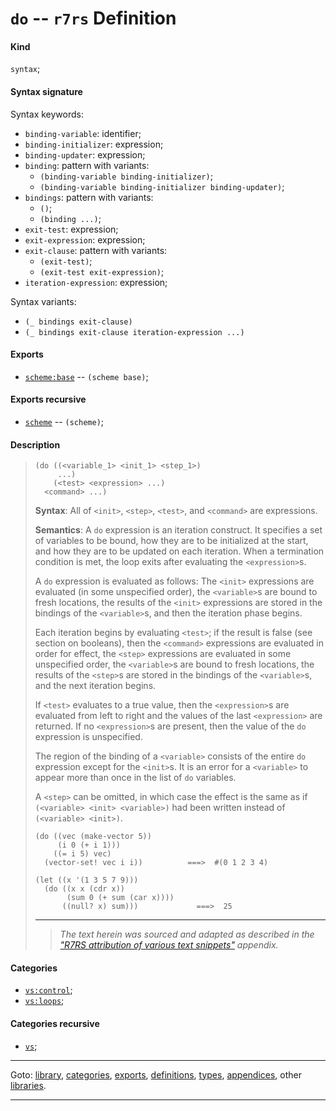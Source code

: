 

<a id='definition__r7rs__do'></a>

# `do` -- `r7rs` Definition


<a id='definition__r7rs__do__kind'></a>

#### Kind

`syntax`;


<a id='definition__r7rs__do__syntax-signature'></a>

#### Syntax signature

Syntax keywords:
 * `binding-variable`: identifier;
 * `binding-initializer`: expression;
 * `binding-updater`: expression;
 * `binding`: pattern with variants:
   * `(binding-variable binding-initializer)`;
   * `(binding-variable binding-initializer binding-updater)`;
 * `bindings`: pattern with variants:
   * `()`;
   * `(binding ...)`;
 * `exit-test`: expression;
 * `exit-expression`: expression;
 * `exit-clause`: pattern with variants:
   * `(exit-test)`;
   * `(exit-test exit-expression)`;
 * `iteration-expression`: expression;

Syntax variants:
 * `(_ bindings exit-clause)`
 * `(_ bindings exit-clause iteration-expression ...)`


<a id='definition__r7rs__do__exports'></a>

#### Exports

 * [`scheme:base`](../../r7rs/exports/scheme_3a_base.md#export__r7rs__scheme_3a_base) -- `(scheme base)`;


<a id='definition__r7rs__do__exports-recursive'></a>

#### Exports recursive

 * [`scheme`](../../r7rs/exports/scheme.md#export__r7rs__scheme) -- `(scheme)`;


<a id='definition__r7rs__do__description'></a>

#### Description

> ````
> (do ((<variable_1> <init_1> <step_1>)
>      ...)
>     (<test> <expression> ...)
>   <command> ...)
> ````
> 
> **Syntax**:
> All of `<init>`, `<step>`, `<test>`, and `<command>`
> are expressions.
> 
> **Semantics**:
> A `do` expression is an iteration construct.  It specifies a set of variables to
> be bound, how they are to be initialized at the start, and how they are
> to be updated on each iteration.  When a termination condition is met,
> the loop exits after evaluating the `<expression>`s.
> 
> A `do` expression is evaluated as follows:
> The `<init>` expressions are evaluated (in some unspecified order),
> the `<variable>`s are bound to fresh locations, the results of the
> `<init>` expressions are stored in the bindings of the
> `<variable>`s, and then the iteration phase begins.
> 
> Each iteration begins by evaluating `<test>`; if the result is
> false (see section on booleans), then the `<command>`
> expressions are evaluated in order for effect, the `<step>`
> expressions are evaluated in some unspecified order, the
> `<variable>`s are bound to fresh locations, the results of the
> `<step>`s are stored in the bindings of the
> `<variable>`s, and the next iteration begins.
> 
> If `<test>` evaluates to a true value, then the
> `<expression>`s are evaluated from left to right and the values of
> the last `<expression>` are returned.  If no `<expression>`s
> are present, then the value of the `do` expression is unspecified.
> 
> The region of the binding of a `<variable>`
> consists of the entire `do` expression except for the `<init>`s.
> It is an error for a `<variable>` to appear more than once in the
> list of `do` variables.
> 
> A `<step>` can be omitted, in which case the effect is the
> same as if `(<variable> <init> <variable>)` had
> been written instead of `(<variable> <init>)`.
> 
> ````
> (do ((vec (make-vector 5))
>      (i 0 (+ i 1)))
>     ((= i 5) vec)
>   (vector-set! vec i i))          ===>  #(0 1 2 3 4)
> 
> (let ((x '(1 3 5 7 9)))
>   (do ((x x (cdr x))
>        (sum 0 (+ sum (car x))))
>       ((null? x) sum)))             ===>  25
> ````
> 
> 
> ----
> > *The text herein was sourced and adapted as described in the ["R7RS attribution of various text snippets"](../../r7rs/appendices/attribution.md#appendix__r7rs__attribution) appendix.*


<a id='definition__r7rs__do__categories'></a>

#### Categories

 * [`vs:control`](../../r7rs/categories/vs_3a_control.md#category__r7rs__vs_3a_control);
 * [`vs:loops`](../../r7rs/categories/vs_3a_loops.md#category__r7rs__vs_3a_loops);


<a id='definition__r7rs__do__categories-recursive'></a>

#### Categories recursive

 * [`vs`](../../r7rs/categories/vs.md#category__r7rs__vs);

----

Goto: [library](../../r7rs/_index.md#library__r7rs), [categories](../../r7rs/categories/_index.md#toc__r7rs__categories), [exports](../../r7rs/exports/_index.md#toc__r7rs__exports), [definitions](../../r7rs/definitions/_index.md#toc__r7rs__definitions), [types](../../r7rs/types/_index.md#toc__r7rs__types), [appendices](../../r7rs/appendices/_index.md#toc__r7rs__appendices), other [libraries](../../_libraries.md#toc__libraries).

----

